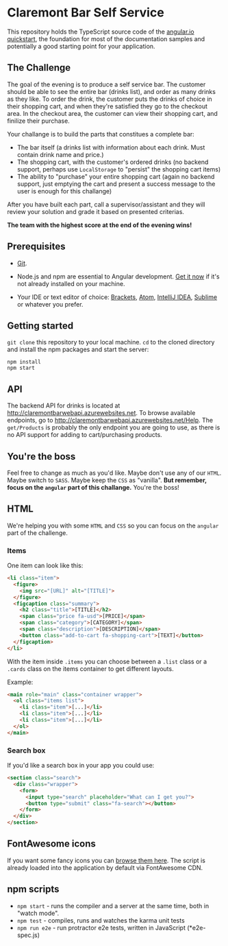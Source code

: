 # Claremont Bar Self Service

This repository holds the TypeScript source code of the [angular.io quickstart](https://angular.io/docs/ts/latest/quickstart.html),
the foundation for most of the documentation samples and potentially a good starting point for your application.

## The Challenge

The goal of the evening is to produce a self service bar. The customer should be able to see the entire bar (drinks list), and order as many drinks as they like. To order the drink, the customer puts the drinks of choice in their shopping cart, and when they're satisfied they go to the checkout area. In the checkout area, the customer can view their shopping cart, and finilize their purchase. 

Your challange is to build the parts that constitues a complete bar: 
* The bar itself (a drinks list with information about each drink. Must contain drink name and price.)
* The shopping cart, with the customer's ordered drinks (no backend support, perhaps use `LocalStorage` to "persist" the shopping cart items)
* The ability to "purchase" your entire shopping cart (again no backend support, just emptying the cart and present a success message to the user is enough for this challange)

After you have built each part, call a supervisor/assistant and they will review your solution and grade it based on presented criterias.

**The team with the highest score at the end of the evening wins!**

## Prerequisites

* [Git](https://git-scm.com/downloads).

* Node.js and npm are essential to Angular development. [Get it now](https://docs.npmjs.com/getting-started/installing-node) if it's not already installed on your machine.

* Your IDE or text editor of choice: [Brackets](http://brackets.io/), [Atom](https://atom.io/), [IntelliJ IDEA](https://www.jetbrains.com/idea/download/), [Sublime](https://www.sublimetext.com/) or whatever you prefer. 


## Getting started

``git clone`` this repository to your local machine. `cd` to the cloned directory and install the npm packages and start the server:

```shell
npm install
npm start
```


## API

The backend API for drinks is located at http://claremontbarwebapi.azurewebsites.net. To browse available endpoints, go to http://claremontbarwebapi.azurewebsites.net/Help. The `get/Products` is probably the only endpoint you are going to use, as there is no API support for adding to cart/purchasing products.


## You're the boss

Feel free to change as much as you'd like. Maybe don't use any of our `HTML`. Maybe switch to `SASS`. Maybe keep the `CSS` as "vanilla". **But remember, focus on the `angular` part of this challange.** You're the boss!


## HTML

We're helping you with some `HTML` and `CSS` so you can focus on the `angular` part of the challenge.

### Items

One item can look like this:
```html
<li class="item">
  <figure>
    <img src="[URL]" alt="[TITLE]">
  </figure>
  <figcaption class="summary">
    <h2 class="title">[TITLE]</h2>
    <span class="price fa-usd">[PRICE]</span>
    <span class="category">[CATEGORY]</span>
    <span class="description">[DESCRIPTION]</span>
    <button class="add-to-cart fa-shopping-cart">[TEXT]</button>
  </figcaption>
</li>
```

With the item inside `.items` you can choose between a `.list` class or a `.cards` class on the items container to get different layouts.

Example:
```html
<main role="main" class="container wrapper">
  <ol class="items list">
    <li class="item">[...]</li>
    <li class="item">[...]</li>
    <li class="item">[...]</li>
  </ol>
</main>
```


### Search box

If you'd like a search box in your app you could use:
```html
<section class="search">
  <div class="wrapper">
    <form>
      <input type="search" placeholder="What can I get you?">
      <button type="submit" class="fa-search"></button>
    </form>
  </div>
</section>
```


## FontAwesome icons

If you want some fancy icons you can [browse them here](http://fontawesome.io/icons/). The script is already loaded into the application by default via FontAwesome CDN.


## npm scripts

* `npm start` - runs the compiler and a server at the same time, both in "watch mode".
* `npm test` - compiles, runs and watches the karma unit tests
* `npm run e2e` - run protractor e2e tests, written in JavaScript (*e2e-spec.js)
